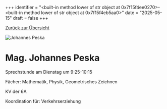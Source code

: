 
+++
identifier = "<built-in method lower of str object at 0x7f15f4ee0270>-<built-in method lower of str object at 0x7f15f4eb5aa0>"
date = "2025-05-15"
draft = false
+++

 [Zurück zur Übersicht](/schule/personen/)

<div class="row">
<div class="column">
<img src="/images/personal/Peska.jpg" alt="Johannes Peska"> 
</div>
<div class="column">

# Mag. Johannes Peska 

Sprechstunde am Dienstag um 9:25-10:15

Fächer: Mathematik,  Physik,  Geometrisches Zeichnen

KV der 6A









Koordination für: Verkehrserziehung

</div>
</div> 

